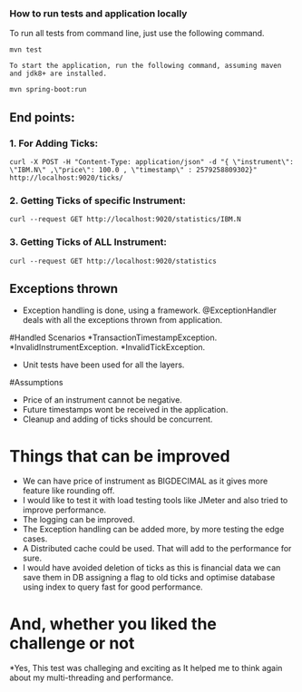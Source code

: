 ### How to run tests and application locally

  To run all tests from command line, just use the following command.
  
```
mvn test
```
	To start the application, run the following command, assuming maven and jdk8+ are installed.
    
```
mvn spring-boot:run 
```

## End points:

### 1. For Adding Ticks:
```
curl -X POST -H "Content-Type: application/json" -d "{ \"instrument\": \"IBM.N\" ,\"price\": 100.0 , \"timestamp\" : 2579258809302}" http://localhost:9020/ticks/
```

### 2. Getting Ticks of specific Instrument:

```
curl --request GET http://localhost:9020/statistics/IBM.N
```
### 3. Getting Ticks of ALL Instrument:
  
```
curl --request GET http://localhost:9020/statistics
```


## Exceptions thrown
* Exception handling is done, using a framework. @ExceptionHandler deals with  all the exceptions thrown from application.

#Handled Scenarios 
*TransactionTimestampException.
*InvalidInstrumentException.
*InvalidTickException.

* Unit tests have been used for all the layers.

#Assumptions

* Price of an instrument cannot be negative.
* Future timestamps wont be received in the application.
* Cleanup and adding of ticks should be concurrent.

# Things that can be improved 
* We can have price of instrument as BIGDECIMAL as it gives more feature like rounding off.
* I would like to test it with load testing tools like JMeter and also tried to improve performance.
* The logging can be improved.
* The Exception handling can be added more, by more testing the edge cases. 
* A Distributed cache could be used. That will add to the performance for sure.
* I would have avoided deletion of ticks as this is financial data we can save them in DB assigning a flag to old ticks and optimise database using index to query fast for good performance.

# And, whether you liked the challenge or not 

*Yes, This test was challeging and exciting as It helped me to think again about my multi-threading and performance.